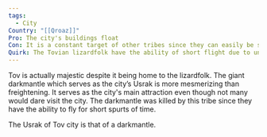 ```yaml
---
tags:
  - City
Country: "[[Qroaz]]"
Pro: The city's buildings float
Con: It is a constant target of other tribes since they can easily be seen from afar
Quirk: The Tovian lizardfolk have the ability of short flight due to unknown magical items
---
```

Tov is actually majestic despite it being home to the lizardfolk. The giant darkmantle which serves as the city’s Usrak is more mesmerizing than freightening. It serves as the city's main attraction even though not many would dare visit the city. The darkmantle was killed by this tribe since they have the ability to fly for short spurts of time. 

The Usrak of Tov city is that of a darkmantle.